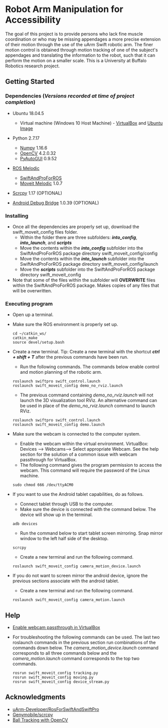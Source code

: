 # Robot Arm Manipulation for Accessibility
The goal of this project is to provide persons who lack fine muscle coordination or who may be missing appendages a more precise extension of their motion through the use of the uArm Swift robotic arm. The finer motion control is obtained through motion tracking of one of the subject's appendages and translating the information to the robot, such that it can perform the motion on a smaller scale. This is a University at Buffalo Robotics research project.

## Getting Started

### Dependencies (*Versions recorded at time of project completion*)

* Ubuntu 18.04.5
  * Virtual machine (Windows 10 Host Machine) - [VirtualBox](https://www.virtualbox.org/wiki/Downloads) and [Ubuntu Image](https://www.linuxvmimages.com/images/ubuntu-1804/)

* Python 2.7.17
  * [Numpy](https://devdocs.io/numpy~1.16/) 1.16.6
  * [OpenCV](https://docs.opencv.org/4.2.0/) 4.2.0.32
  * [PyAutoGUI](https://pyautogui.readthedocs.io/en/latest/) 0.9.52
 
* [ROS Melodic](http://wiki.ros.org/melodic/Installation/Ubuntu )
  * [SwiftAndProForROS](https://github.com/uArm-Developer/RosForSwiftAndSwiftPro)
  * [Moveit Melodic](http://docs.ros.org/en/melodic/api/moveit_tutorials/html/doc/getting_started/getting_started.html) 1.0.7
  
* [Scrcpy](https://github.com/Genymobile/scrcpy) 1.17     (OPTIONAL)

* [Android Debug Bridge](https://developer.android.com/studio/command-line/adb) 1.0.39     (OPTIONAL)

### Installing

* Once all the dependencies are properly set up, download the swift_moveit_config files folder.
  * Within the folder there are three subfolders: ***into_config***, ***into_launch***, and ***scripts***
  * Move the contents within the ***into_config*** subfolder into the SwiftAndProForROS package directory swift_moveit_config/config
  * Move the contents within the ***into_launch*** subfolder into the SwiftAndProForROS package directory swift_moveit_config/launch
  * Move the ***scripts*** subfolder into the SwiftAndProForROS package directory swift_moveit_config
* Note that some of the files within the subfolder will **OVERWRITE** files within the SwiftAndProForROS package. Makes copies of any files that will be overwritten.

### Executing program

* Open up a terminal.
* Make sure the ROS environment is properly set up.
  ```
  cd ~/catkin_ws/
  catkin_make
  source devel/setup.bash
  ```

* Create a new terminal. Tip: Create a new terminal with the shortcut ***ctrl + shift + T*** after the previous commands have been run.
  * Run the following commands. The commands below enable control and motion planning of the robotic arm.
  ```
  roslaunch swiftpro swift_control.launch
  roslaunch swift_moveit_config demo_no_rviz.launch
  ```
  * The previous command containing *demo_no_rviz.launch* will not launch the 3D visualization tool RViz. An alternative command can be used in place of the *demo_no_rviz.launch* command to launch RViz. 
  ```
  roslaunch swiftpro swift_control.launch
  roslaunch swift_moveit_config demo.launch
  ```

* Make sure the webcam is connected to the computer system. 
  * Enable the webcam within the virtual environment. VirtualBox: Devices --> Webcams--> Select appropriate Webcam. See the help section for the solution of a common issue with webcam passthrough for VirtualBox.
  * The following command gives the program permission to access the webcam. This command will require the password of the Linux machine.
  ```
  sudo chmod 666 /dev/ttyACM0
  ```

* If you want to use the Android tablet capabilities, do as follows. 
  * Connect tablet through USB to the computer. 
  * Make sure the device is connected with the command below. The device will show up in the terminal.
  ```
  adb devices
  ```
  * Run the command below to start tablet screen mirroring. Snap mirror window to the left half side of the desktop.
  ```
  scrcpy
  ```
  * Create a new terminal and run the following command.
  ```
  roslaunch swift_moveit_config camera_motion_device.launch
  ```

* If you do not want to screen mirror the android device, ignore the previous sections associate with the android tablet. 
  * Create a new terminal and run the following command.
  ```
  roslaunch swift_moveit_config camera_motion.launch
  ```

## Help

* [Enable webcam passthrough in VirtualBox](https://scribles.net/using-webcam-in-virtualbox-guest-os-on-windows-host/)

* For troubleshooting the following commands can be used. The last two roslaunch commands in the previous section run combinations of the commands down below. The *camera_motion_device.launch* command corresponds to all three commands below and the *camera_motion.launch* command corresponds to the top two commands.
  ```
  rosrun swift_moveit_config tracking.py
  rosrun swift_moveit_config moving.py
  rosrun swift_moveit_config device_stream.py
  ```
  
## Acknowledgments

* [uArm-Developer/RosForSwiftAndSwiftPro](https://github.com/uArm-Developer/RosForSwiftAndSwiftPro)
* [Genymobile/scrcpy](https://github.com/Genymobile/scrcpy)
* [Ball Tracking with OpenCV](https://www.pyimagesearch.com/2015/09/14/ball-tracking-with-opencv/)
